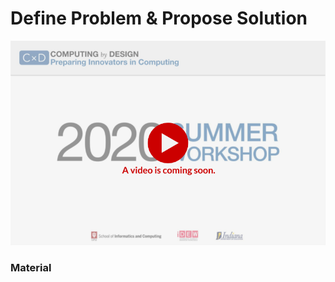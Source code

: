 # Define Problem & Propose Solution

![](../../.gitbook/assets/vidcoming-welcome.png)

### Material

